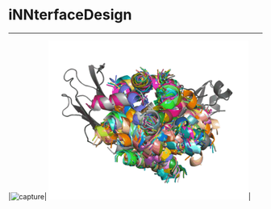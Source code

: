 # iNNterfaceDesign
___________________
|![capture](gif/1l6x_pepseq.gif)|     ![capture](gif/1l6x_bb.gif)|
